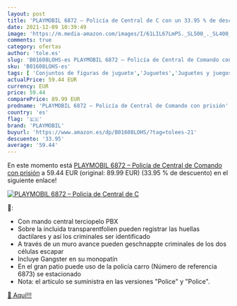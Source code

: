 ```yaml
---
layout: post
title: 'PLAYMOBIL 6872 – Policía de Central de C con un 33.95 % de descuento'
date: 2021-12-09 10:39:49
image: 'https://m.media-amazon.com/images/I/61LIL67LmPS._SL500_._SL400_.jpg'
comments: true
category: ofertas
author: 'tole.es'
slug: 'B01608LOHS-es PLAYMOBIL 6872 – Policía de Central de Comando con prisión'
sku: 'B01608LOHS-es'
tags: [ 'Conjuntos de figuras de juguete','Juguetes','Juguetes y juegos','Muñecos y figuras','playmobil', ]
actualPrice: 59.44 EUR
currency: EUR
price: 59.44
comparePrice: 89.99 EUR
prodname: 'PLAYMOBIL 6872 – Policía de Central de Comando con prisión'
country: 'es'
flag: '🇪🇸'
brand: 'PLAYMOBIL'
buyurl: 'https://www.amazon.es/dp/B01608LOHS/?tag=tolees-21'
descuento: '33.95'
average: '59.44'
---
```


En este momento está [PLAYMOBIL 6872 – Policía de Central de Comando con prisión](https://www.amazon.es/dp/B01608LOHS/?tag=tolees-21) a 59.44 EUR (original: 89.99 EUR) (33.95 %  de descuento) en el siguiente enlace!

[![PLAYMOBIL 6872 – Policía de Central de C](https://m.media-amazon.com/images/I/61LIL67LmPS._SL500_._SL400_.jpg)](https://www.amazon.es/dp/B01608LOHS/?tag=tolees-21)

🔎:

- Con mando central terciopelo PBX
- Sobre la incluida transparentfolien pueden registrar las huellas dactilares y así los criminales ser identificado
- A través de un muro avance pueden geschnappte criminales de los dos células escapar
- Incluye Gangster en su monopatín
- En el gran patio puede uso de la policía carro (Número de referencia 6873) se estacionado
- Nota: el artículo se suministra en las versiones "Police" y "Police".

[🛒 Aquí!!!](https://www.amazon.es/dp/B01608LOHS/?tag=tolees-21)
